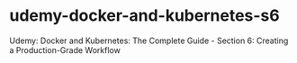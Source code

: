 # udemy-docker-and-kubernetes-s6
Udemy: Docker and Kubernetes: The Complete Guide - Section 6: Creating a Production-Grade Workflow
